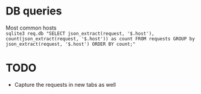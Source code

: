 



# DB queries
Most common hosts  
`sqlite3 req.db "SELECT json_extract(request, '$.host'), count(json_extract(request, '$.host')) as count FROM requests GROUP by json_extract(request, '$.host') ORDER BY count;"`  


# TODO  
* Capture the requests in new tabs as well 